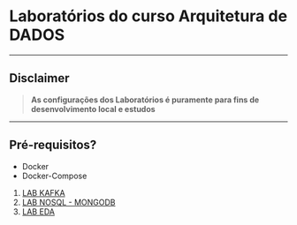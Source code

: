 
# Laboratórios do curso Arquitetura de DADOS

---
## Disclaimer
> **As configurações dos Laboratórios é puramente para fins de desenvolvimento local e estudos**
> 

---


## Pré-requisitos?
* Docker
* Docker-Compose

1. [LAB KAFKA](lab-kafka/README.md)
2. [LAB NOSQL - MONGODB](lab-nosql/README.md)
3. [LAB EDA](lab-eda//README.md)